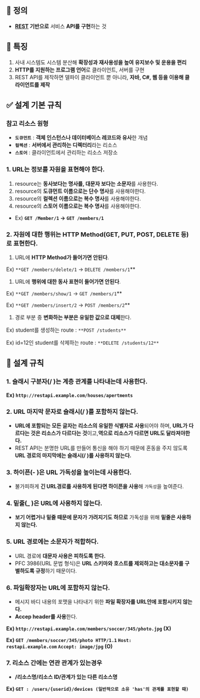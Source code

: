 
## 📌 정의

- **[REST](REST.md) 기반으로** 서비스 **API를 구현**하는 것

## 📁 특징

1. 사내 시스템도 시스템 분산해 **확장성과 재사용성을 높여 유지보수 및 운용을 편리**
2. **HTTP를 지원하는 프로그램 언어**로 클라이언트, 서버를 구현
3. REST API를 제작하면 델파이 클라이언트 뿐 아니라, **자바, C#, 웹 등을 이용해 클라이언트를 제작**

## ✅ 설계 기본 규칙

### 참고 리소스 원형

- **`도큐먼트`** : **객체 인스턴스나 데이터베이스 레코드와 유사**한 개념
- **`컬렉션`** : **서버에서 관리하는 디렉터리**라는 리소스
- **`스토어`** : 클라이언트에서 관리하는 리소스 저장소

### 1. URL는 정보를 자원을 표현해야 한다.

1. resource는 **동사보다는 명사를, 대문자 보다는 소문자**를 사용한다.
2. resource의 **도큐먼트 이름으로는 단수 명사**를 사용해야한다.
3. resource의 **컬렉션 이름으로는 복수 명사**를 사용해야한다.
4. resource의 **스토어 이름으로는 복수 명사**를 사용해야한다.
- Ex) **`GET /Member/1` → `GET /members/1`**

### 2. 자원에 대한 행위는 HTTP Method(GET, PUT, POST, DELETE 등)로 표현한다.

1. URL에 **HTTP Method가 들어가면 안된다**.

Ex) `**GET /members/delete/1` → `DELETE /members/1`**

1. URL에 **행위에 대한 동사 표현이 들어가면 안된다**.

Ex) `**GET /members/show/1` → `GET /members/1`**

Ex) `**GET /members/insert/2` → `POST /members/2`**

1. 경로 부분 중 **변화하는 부분은 유일한 값으로 대체**한다.

Ex) student를 생성하는 route : `**POST /students**`

Ex) id=12인 student를 삭제하는 route : `**DELETE /students/12**`

## 🧩 설계 규칙

### 1. **슬래시 구분자(/ )는 계층 관계를 나타내는데 사용한다.**

**Ex) `http://restapi.example.com/houses/apertments`**

### **2. URL 마지막 문자로 슬래시(/ )를 포함하지 않는다.**

- **URL에 포함되는 모든 글자는 리소스의 유일한 식별자로 사용**되어야 하며, **URL가 다르다는 것은 리소스가 다르다는 것**이고,**역으로 리소스가 다르면 URL도 달라져야한다.**
- REST API는 분명한 URL를 만들어 통신을 해야 하기 때문에 혼동을 주지 않도록 **URL 경로의 마지막에는 슬래시(/ )를 사용하지 않는다.**

### **3. 하이픈(- )은 URL 가독성을 높이는데 사용한다.**

- 불가피하게 **긴 URL경로를 사용하게 된다면 하이픈을 사용**해 `가독성`을 높여준다.

### **4. 밑줄(_ )은 URL에 사용하지 않는다.**

- **보기 어렵거나 밑줄 때문에 문자가 가려지기도 하므로** 가독성을 위해 **밑줄은 사용하지 않는다.**

### **5. URL 경로에는 소문자가 적합하다.**

- URL 경로에 **대문자 사용은 피하도록 한다.**
- PFC 3986(URL 문법 형식)은 **URL 스키마와 호스트를 제외하고는 대소문자를 구별하도록 규정**하기 때문이다.

### **6. 파일확장자는 URL에 포함하지 않는다.**

- 메시지 바디 내용의 포맷을 나타내기 위한 **파일 확장자를 URL안에 포함시키지 않는다.**
- **Accep header를 사용**한다.

**Ex) `http://restapi.example.com/members/soccer/345/photo.jpg` (X)**

**Ex) `GET /members/soccer/345/photo HTTP/1.1` `Host: restapi.example.com` `Accept: image/jpg` (O)**

### **7. 리소스 간에는 연관 관계가 있는경우**

- **/리소스명/리소스 ID/관계가 있는 다른 리소스명**

**Ex) `GET : /users/{userid}/devices (일반적으로 소유 'has'의 관계를 표현할 때)`**
